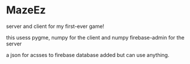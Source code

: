 # MazeEz
server and client for my first-ever game!

this usess pygme, numpy for the client
and numpy firebase-admin for the server

a json for acsses to firebase database added but can use anything.
